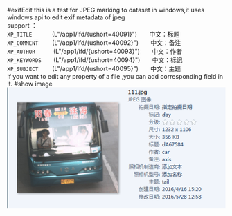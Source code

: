 #exifEdit
this is a test for JPEG marking to dataset in windows,it uses windows api to edit exif metadata of jpeg     
support ：   
`XP_TITLE`　　 　(L"/app1/ifd/{ushort=40091}")　　中文：标题   
`XP_COMMENT`　 　(L"/app1/ifd/{ushort=40092}")　　中文：备注    
`XP_AUTHOR`　　　(L"/app1/ifd/{ushort=40093}")　　中文：作者    
`XP_KEYWORDS`　　(L"/app1/ifd/{ushort=40094}")　　中文：标记    
`XP_SUBJECT`　 　(L"/app1/ifd/{ushort=40095}")　　中文：主题    
if you want to edit any property of a file ,you can add corresponding field in it.
#show image
![](https://github.com/gleefeng/exifEditTest/blob/master/exifEditTest/data/show.png)  
